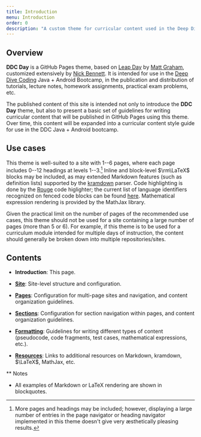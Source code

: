 ```yaml
---
title: Introduction
menu: Introduction
order: 0
description: "A custom theme for curricular content used in the Deep Dive Coding Java+Android Bootcamp"
---
```


## Overview

**DDC Day** is a GitHub Pages theme, based on [Leap Day](https://pages-themes.github.io/leap-day/) by [Matt Graham](https://twitter.com/mattgraham), customized extensively by [Nick Bennett](mailto:nick@nickbenn.com). It is intended for use in the [Deep Dive Coding](https://deepdivecoding.com) Java + Android Bootcamp, in the publication and distribution of tutorials, lecture notes, homework assignments, practical exam problems, etc.

The published content of this site is intended not only to introduce the **DDC Day** theme, but also to present a basic set of guidelines for writing curricular content that will be published in GitHub Pages using this theme. Over time, this content will be expanded into a curricular content style guide for use in the DDC Java + Android bootcamp.

## Use cases

This theme is well-suited to a site with 1--6 pages, where each page includes 0--12 headings at levels 1--3.[^1] Inline and block-level $\rm\LaTeX$ blocks may be included, as may extended Markdown features (such as definition lists) supported by the [kramdown](https://kramdown.gettalong.org/parser/kramdown.html) parser. Code highlighting is done by the [Rouge](http://rouge.jneen.net/) code higlighter; the current list of language identifiers recognized on fenced code blocks can be found [here](https://github.com/rouge-ruby/rouge/wiki/List-of-supported-languages-and-lexers). Mathematical expression rendering is provided by the MathJax library.

Given the practical limit on the number of pages of the recommended use cases, this theme should not be used for a site containing a large number of pages (more than 5 or 6). For example, if this theme is to be used for a curriculum module intended for multiple days of instruction, the content should generally be broken down into multiple repositories/sites.

[^1]: More pages and headings may be included; however, displaying a large number of entries in the page navigator or heading navigator implemented in this theme doesn't give very &aelig;sthetically pleasing results.

## Contents

* **Introduction**: This page.

* [**Site**](site.md): Site-level structure and configuration.

* [**Pages**](pages.md): Configuration for multi-page sites and navigation, and content organization guidelines.

* [**Sections**](sections.md): Configuration for section navigation within pages, and content organization guidelines.

* [**Formatting**](formatting.md): Guidelines for writing different types of content (pseudocode, code fragments, test cases, mathematical expressions, etc.).

* [**Resources**](resources.md): Links to additional resources on Markdown, kramdown, $\LaTeX$, MathJax, etc. 

** Notes

* All examples of Markdown or LaTeX rendering are shown in blockquotes.